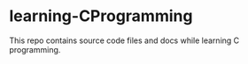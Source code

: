# learning-CProgramming
This repo contains source code files and docs while learning C programming.
